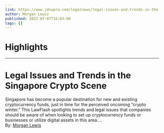 ```yaml
---
link: https://www.jdsupra.com/legalnews/legal-issues-and-trends-in-the-6114738/
author: Morgan Lewis
published: 2022-07-07T16:03:00
tags: []
---
```

# Highlights


---
# Legal Issues and Trends in the Singapore Crypto Scene
Singapore has become a popular destination for new and existing cryptocurrency funds, just in time for the perceived oncoming “crypto winter.” This LawFlash spotlights trends and legal issues that companies should be aware of when looking to set up cryptocurrency funds or businesses or utilize digital assets in this area....  
By: [Morgan Lewis](https://www.jdsupra.com/profile/morgan-lewis/)